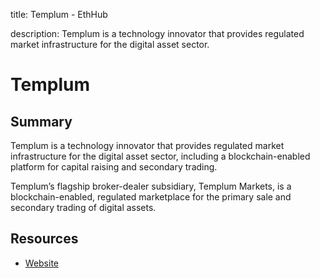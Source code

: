 title: Templum - EthHub

description: Templum is a technology innovator that provides regulated market infrastructure for the digital asset sector.

# Templum

## Summary

Templum is a technology innovator that provides regulated market infrastructure for the digital asset sector, including a blockchain-enabled platform for capital raising and secondary trading.

Templum’s flagship broker-dealer subsidiary, Templum Markets, is a blockchain-enabled, regulated marketplace for the primary sale and secondary trading of digital assets.

## Resources

* [Website](https://templuminc.com/)

